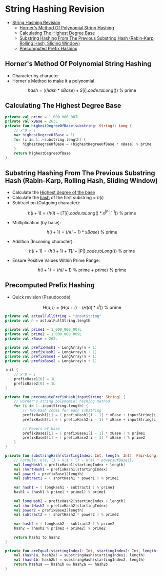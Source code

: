 # String Hashing Revision

<!-- TOC -->
* [String Hashing Revision](#string-hashing-revision)
  * [Horner's Method Of Polynomial String Hashing](#horners-method-of-polynomial-string-hashing)
  * [Calculating The Highest Degree Base](#calculating-the-highest-degree-base)
  * [Substring Hashing From The Previous Substring Hash (Rabin-Karp, Rolling Hash, Sliding Window)](#substring-hashing-from-the-previous-substring-hash-rabin-karp-rolling-hash-sliding-window)
  * [Precomputed Prefix Hashing](#precomputed-prefix-hashing)
<!-- TOC -->

## Horner's Method Of Polynomial String Hashing

* Character by character
* Horner's Method to make it a polynomial

$$
hash = \left( (hash * xBase) + S[i].code.toLong() \right) \text{ % prime}
$$

## Calculating The Highest Degree Base

```kotlin
private val prime = 1_000_000_007L
private val xBase = 263L
private fun highestDegreeOfBase(substring: String): Long {
    // x^0 = 1
    var highestDegreeOfBase = 1L
    for (i in 1..<substring.length) {
        highestDegreeOfBase = (highestDegreeOfBase * xBase) % prime 
    }
    return highestDegreeOfBase
} 
```

## Substring Hashing From The Previous Substring Hash (Rabin-Karp, Rolling Hash, Sliding Window)

* Calculate the [Highest degree of the base](#calculating-the-highest-degree-base)
* Calculate the [hash](#string-hashing) of the first substring = $h(i)$
* Subtraction (Outgoing character):

$$
h(i + 1) = \left(h(i) - (T[i].code.toLong() * x^{\text{|P| - 1}}) \right) \text{ % prime}
$$

* Multiplication (by base):

$$
h(i + 1) = \left(h(i + 1) * xBase \right) \text{ % prime}
$$

* Addition (Incoming character):

$$
h(i + 1) = \left( h(i + 1) + T[i + |P|].code.toLong() \right) \text{ % prime}
$$

* Ensure Positive Values Within Prime Range:

$$
h(i + 1) = \left(h(i + 1) \text{ % prime + prime} \right) \text{ % prime} 
$$

## Precomputed Prefix Hashing

* Quick revision (Pseudocode)

$$
H(a, l) = \left( H(a + l) - ( H(a) * x^l ) \right) \text{ % prime}
$$

```kotlin
private val actualFullString = "inputString"
private val n = actualFullString.length

private val prime1 = 1_000_000_007L
private val prime2 = 1_000_000_009L
private val xBase = 263L

private val prefixHash1 = LongArray(n + 1)
private val prefixHash2 = LongArray(n + 1)
private val prefixBase1 = LongArray(n + 1)
private val prefixBase2 = LongArray(n + 1)

init {
    // x^0 = 1
    prefixBase1[0] = 1L
    prefixBase2[0] = 1L
}

private fun precomputePrefixHash(inputString: String) {
    // Horner's string polynomial hashing method
    for (i in 1..inputString.length) {
        // Two hash codes for each substring
        prefixHash1[i] = ( prefixHash1[i - 1] * xBase + inputString[i - 1].code.toLong() ) % prime1 
        prefixHash2[i] = ( prefixHash2[i - 1] * xBase + inputString[i - 1].code.toLong() ) % prime2
        
        // Powers of base
        prefixBase1[i] = ( prefixBase1[i - 1] * xBase ) % prime1
        prefixBase2[i] = ( prefixBase2[i - 1] * xBase ) % prime2
    }
}

private fun substringHash(startingIndex: Int, length: Int): Pair<Long, Long> {
    // Formula: H(a, l) = H(a + l) - H(a) * powersOfBase(l)
    val longHash1 = prefixHash1[startingIndex + length]
    val shortHash1 = prefixHash1[startingIndex]
    val power1 = prefixBase1[length]
    val subtract1 = ( shortHash1 * power1 ) % prime1
    
    var hash1 = ( longHash1 - subtract1 ) % prime1
    hash1 = (hash1 % prime1 + prime1) % prime1
    
    val longHash2 = prefixHash2[startingIndex + length]
    val shortHash2 = prefixHash2[startingIndex]
    val power2 = prefixBase2[length]
    val subtract2 = ( shortHash2 * power2 ) % prime2
    
    var hash2 = ( longHash2 - subtract2 ) % prime2
    hash2 = (hash2 % prime2 + prime2) % prime2
    
    return hash1 to hash2
}

private fun areEqual(startingIndex1: Int, startingIndex2: Int, length: Int): Boolean {
    val (hash1a, hash2a) = substringHash(startingIndex1, length)
    val (hash1b, hash2b) = substringHash(startingIndex2, length)
    return hash1a == hash1b && hash2a == hash2b
}
```
